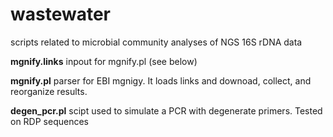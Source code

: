 # wastewater
scripts related to microbial community analyses of NGS 16S rDNA data

<b>mgnify.links</b>
inpout for mgnify.pl (see below)

<b>mgnify.pl</b>
parser for EBI mgnigy. It loads links and downoad, collect, and reorganize results.

<b>degen_pcr.pl</b>
scipt used to simulate a PCR with degenerate primers. Tested on RDP sequences
